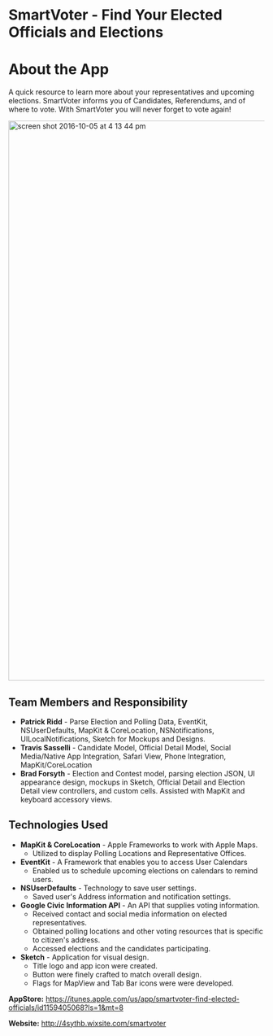 SmartVoter - Find Your Elected Officials and Elections
===================

About the App
===================

A quick resource to learn more about your representatives and upcoming elections. SmartVoter informs you of Candidates, Referendums, and of where to vote. With SmartVoter you will never forget to vote again! 


<img width="1101" alt="screen shot 2016-10-05 at 4 13 44 pm" src="https://cloud.githubusercontent.com/assets/6131413/19134901/28b43e58-8b1e-11e6-8a30-ded63acfc8c7.png">



Team Members and Responsibility
-------------
 - **Patrick Ridd** -  Parse Election and Polling Data, EventKit, NSUserDefaults, MapKit & CoreLocation, NSNotifications, UILocalNotifications,  Sketch for Mockups and Designs.
 - **Travis Sasselli** - Candidate Model, Official Detail Model, Social Media/Native App Integration, Safari View, Phone Integration, MapKit/CoreLocation
 - **Brad Forsyth** - Election and Contest model, parsing election JSON, UI appearance design, mockups in Sketch, Official Detail and Election Detail view controllers, and custom cells. Assisted with MapKit and keyboard accessory views.

Technologies Used
-------------------

 - **MapKit & CoreLocation** - Apple Frameworks to work with Apple Maps.
	 - Utilized to display Polling Locations and Representative Offices.
 - **EventKit** - A Framework that enables you to access User Calendars
	 - Enabled us to schedule upcoming elections on calendars to remind users.
 - **NSUserDefaults** - Technology to save user settings.
	 - Saved user's Address information and notification settings.
 - **Google Civic Information API** - An API that supplies voting information.
	 - Received contact and social media information on elected representatives.
	 - Obtained polling locations and other voting resources that is specific to citizen's address.
	 - Accessed elections and the candidates participating.
 - **Sketch** - Application for visual design.
	 - Title logo and app icon were created.
	 - Button were finely crafted to match overall design.
	 - Flags for MapView and Tab Bar icons were were developed.
	
**AppStore:** https://itunes.apple.com/us/app/smartvoter-find-elected-officials/id1159405068?ls=1&mt=8

**Website:** http://4sythb.wixsite.com/smartvoter


